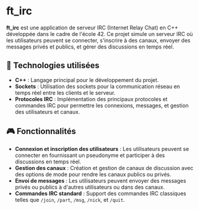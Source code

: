 # ft_irc

**ft_irc** est une application de serveur IRC (Internet Relay Chat) en C++ développée dans le cadre de l'école 42.
Ce projet simule un serveur IRC où les utilisateurs peuvent se connecter, s'inscrire à des canaux,
envoyer des messages privés et publics, et gérer des discussions en temps réel.

## 🚀 Technologies utilisées

- **C++** : Langage principal pour le développement du projet.
- **Sockets** : Utilisation des sockets pour la communication réseau en temps réel entre les clients et le serveur.
- **Protocoles IRC** : Implémentation des principaux protocoles et commandes IRC pour permettre les connexions, messages, et gestion des utilisateurs et canaux.

## 🎮 Fonctionnalités

- **Connexion et inscription des utilisateurs** : Les utilisateurs peuvent se connecter en fournissant un pseudonyme et participer à des discussions en temps réel.
- **Gestion des canaux** : Création et gestion de canaux de discussion avec des options de mode pour rendre les canaux publics ou privés.
- **Envoi de messages** : Les utilisateurs peuvent envoyer des messages privés ou publics à d'autres utilisateurs ou dans des canaux.
- **Commandes IRC standard** : Support des commandes IRC classiques telles que `/join`, `/part`, `/msg`, `/nick`, et `/quit`.
